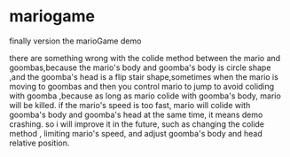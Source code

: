 # mariogame
finally version
the marioGame demo

there are something wrong with the colide method between the mario and goombas,because the mario's body and goomba's body is circle shape ,and the goomba's head is a flip stair shape,sometimes when the mario is moving to goombas and then you control mario to jump to avoid coliding with goomba ,because as long as mario colide with goomba's body, mario will be killed. if the mario's speed is too fast, mario will colide with goomba's body and goomba's head at the same time, it means demo crashing. so i will improve it in the future, such as changing the colide method , limiting mario's speed, and adjust goomba's body and head relative position.
